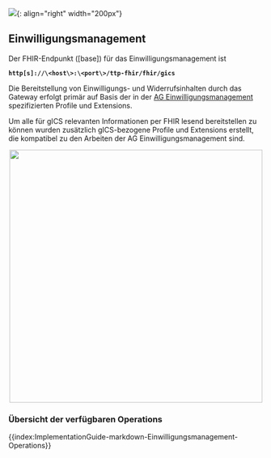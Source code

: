 ![](https://www.ths-greifswald.de/wp-content/uploads/2019/01/Design-Logo-THS-deutsch-271-padding.png){: align="right" width="200px"}
## Einwilligungsmanagement


Der FHIR-Endpunkt ([base]) für das Einwilligungsmanagement ist

<strong>```http[s]://\<host\>:\<port\>/ttp-fhir/fhir/gics```</strong>

Die Bereitstellung von Einwilligungs- und Widerrufsinhalten durch das Gateway erfolgt primär auf Basis der in der [AG Einwilligungsmanagement](https://ig.fhir.de/einwilligungsmanagement/stable/Home.html) spezifizierten Profile und Extensions.

Um alle für gICS relevanten Informationen per FHIR lesend bereitstellen zu können wurden zusätzlich gICS-bezogene Profile und Extensions erstellt, die kompatibel zu den Arbeiten der AG Einwilligungsmanagement sind.

<p align="center">
  <img width="500" src="https://www.ths-greifswald.de/wp-content/uploads/2021/06/fhirgateway-gics.png">
</p>

### Übersicht der verfügbaren Operations

{{index:ImplementationGuide-markdown-Einwilligungsmanagement-Operations}}
